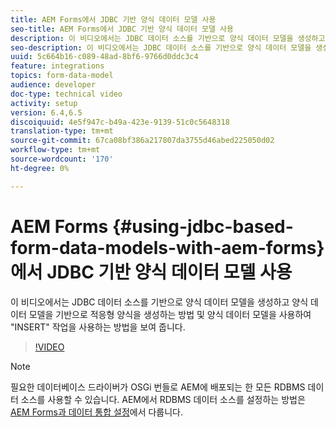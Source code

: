 ```yaml
---
title: AEM Forms에서 JDBC 기반 양식 데이터 모델 사용
seo-title: AEM Forms에서 JDBC 기반 양식 데이터 모델 사용
description: 이 비디오에서는 JDBC 데이터 소스를 기반으로 양식 데이터 모델을 생성하고 양식 데이터 모델을 기반으로 적응형 양식을 생성하는 방법 및 양식 데이터 모델을 사용하여 "INSERT" 작업을 사용하는 방법을 보여 줍니다.
seo-description: 이 비디오에서는 JDBC 데이터 소스를 기반으로 양식 데이터 모델을 생성하고 양식 데이터 모델을 기반으로 적응형 양식을 생성하는 방법 및 양식 데이터 모델을 사용하여 "INSERT" 작업을 사용하는 방법을 보여 줍니다.
uuid: 5c664b16-c089-48ad-8bf6-9766d0ddc3c4
feature: integrations
topics: form-data-model
audience: developer
doc-type: technical video
activity: setup
version: 6.4,6.5
discoiquuid: 4e5f947c-b49a-423e-9139-51c0c5648318
translation-type: tm+mt
source-git-commit: 67ca08bf386a217807da3755d46abed225050d02
workflow-type: tm+mt
source-wordcount: '170'
ht-degree: 0%

---
```



# AEM Forms {#using-jdbc-based-form-data-models-with-aem-forms}에서 JDBC 기반 양식 데이터 모델 사용

이 비디오에서는 JDBC 데이터 소스를 기반으로 양식 데이터 모델을 생성하고 양식 데이터 모델을 기반으로 적응형 양식을 생성하는 방법 및 양식 데이터 모델을 사용하여 &quot;INSERT&quot; 작업을 사용하는 방법을 보여 줍니다.

>[!VIDEO](https://video.tv.adobe.com/v/17736/?quality=9&learn=on)

>[!NOTE]
>
>필요한 데이터베이스 드라이버가 OSGi 번들로 AEM에 배포되는 한 모든 RDBMS 데이터 소스를 사용할 수 있습니다. AEM에서 RDBMS 데이터 소스를 설정하는 방법은 [AEM Forms과 데이터 통합 설정](/help/forms/adaptive-forms/data-integration-technical-video-setup.md)에서 다룹니다.

